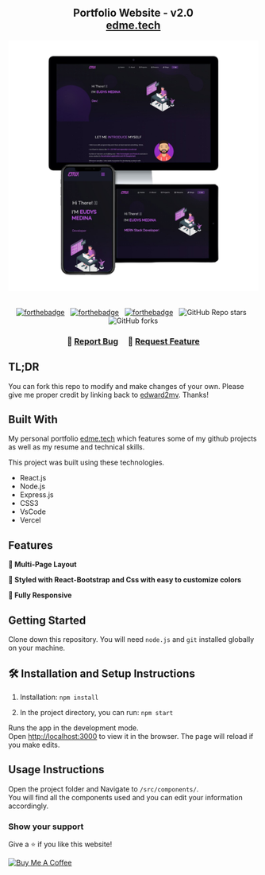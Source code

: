 <h2 align="center">
  Portfolio Website - v2.0<br/>
  <a href="http://edme.tech/" target="_blank">edme.tech</a>
</h2>
<div align="center">
  <img alt="Demo" src="./Images/readme-img1.png" />
</div>

<br/>

<center>

[![forthebadge](https://forthebadge.com/images/badges/built-with-love.svg)](https://forthebadge.com) &nbsp;
[![forthebadge](https://forthebadge.com/images/badges/made-with-javascript.svg)](https://forthebadge.com) &nbsp;
[![forthebadge](https://forthebadge.com/images/badges/open-source.svg)](https://forthebadge.com) &nbsp;
![GitHub Repo stars](https://img.shields.io/github/stars/edward2mv/Portfolio?color=red&logo=github&style=for-the-badge) &nbsp;
![GitHub forks](https://img.shields.io/github/forks/edward2mv/Portfolio?color=red&logo=github&style=for-the-badge)

</center>

<h3 align="center">
    🔹
    <a href="https://github.com/edward2mv/my-portfolio//issues">Report Bug</a> &nbsp; &nbsp;
    🔹
    <a href="https://github.com/edward2mv/my-portfolio/issues">Request Feature</a>
</h3>

## TL;DR

You can fork this repo to modify and make changes of your own. Please give me proper credit by linking back to [edward2mv](https://github.com/edward2mv/my-portfolio/). Thanks!

## Built With

My personal portfolio <a href="http://edme.tech/" target="_blank">edme.tech</a> which features some of my github projects as well as my resume and technical skills.<br/>

This project was built using these technologies.

- React.js
- Node.js
- Express.js
- CSS3
- VsCode
- Vercel

## Features

**📖 Multi-Page Layout**

**🎨 Styled with React-Bootstrap and Css with easy to customize colors**

**📱 Fully Responsive**

## Getting Started

Clone down this repository. You will need `node.js` and `git` installed globally on your machine.

## 🛠 Installation and Setup Instructions

1. Installation: `npm install`

2. In the project directory, you can run: `npm start`

Runs the app in the development mode.\
Open [http://localhost:3000](http://localhost:3000) to view it in the browser.
The page will reload if you make edits.

## Usage Instructions

Open the project folder and Navigate to `/src/components/`. <br/>
You will find all the components used and you can edit your information accordingly.

### Show your support

Give a ⭐ if you like this website!

<a href="https://www.buymeacoffee.com/edward2mv" target="_blank"><img src="https://cdn.buymeacoffee.com/buttons/v2/default-violet.png" alt="Buy Me A Coffee" height= "60px" width= "217px" ></a>
